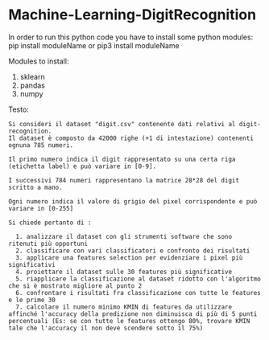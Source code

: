 # Machine-Learning-DigitRecognition

In order to run this python code you have to install some python modules: pip install moduleName or pip3 install moduleName

Modules to install:

  1. sklearn 
  2. pandas 
  3. numpy
  
  Testo:
  
    Si consideri il dataset "digit.csv" contenente dati relativi al digit-recognition.
    Il dataset è composto da 42000 righe (+1 di intestazione) contenenti ognuna 785 numeri.
  
    Il primo numero indica il digit rappresentato su una certa riga (etichetta label) e può variare in [0-9].
  
    I successivi 784 numeri rappresentano la matrice 28*28 del digit scritto a mano.
  
    Ogni numero indica il valore di grigio del pixel corrispondente e può variare in [0-255]
  
    Si chiede pertanto di :
  
      1. analizzare il dataset con gli strumenti software che sono ritenuti più opportuni
      2. classificare con vari classificatori e confronto dei risultati
      3. applicare una features selection per evidenziare i pixel più significativi
      4. proiettare il dataset sulle 30 features più significative
      5. riapplicare la classificazione al dataset ridotto con l'algoritmo che si è mostrato migliore al punto 2
      6. confrontare i risultati fra classificazione con tutte le features e le prime 30
      7. calcolare il numero minimo KMIN di features da utilizzare affinché l'accuracy della predizione non diminuisca di più di 5 punti percentuali (Es: se con tutte le features ottengo 80%, trovare KMIN tale che l'accuracy il non deve scendere sotto il 75%)      
